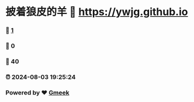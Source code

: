 # 披着狼皮的羊 :link: https://ywjg.github.io 
### :page_facing_up: [1](https://ywjg.github.io/tag.html) 
### :speech_balloon: 0 
### :hibiscus: 40 
### :alarm_clock: 2024-08-03 19:25:24 
### Powered by :heart: [Gmeek](https://github.com/Meekdai/Gmeek)
